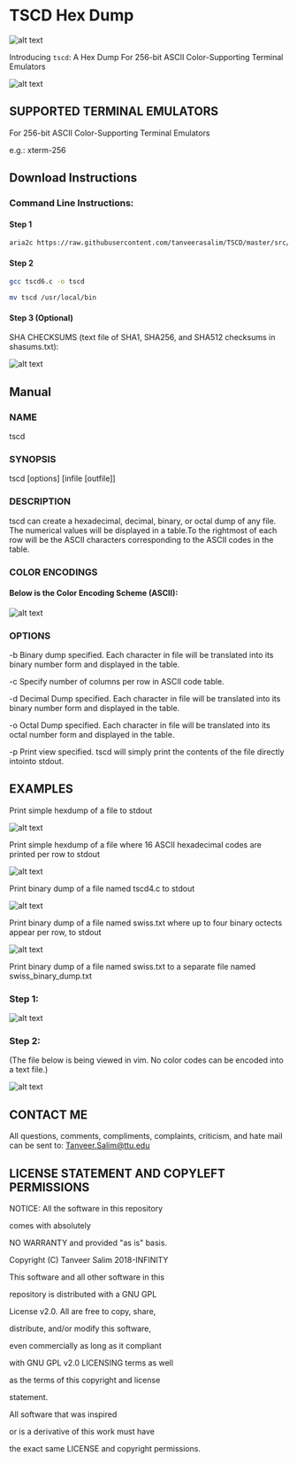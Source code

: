 # TSCD Hex Dump

![alt text](https://img.shields.io/badge/build-passing-brightgreen.svg)

Introducing `tscd`: A Hex Dump For 256-bit ASCII Color-Supporting Terminal Emulators

![alt text](https://github.com/tanveerasalim/TSCD/blob/master/pics/tscd_demo.gif)


## SUPPORTED TERMINAL EMULATORS

For 256-bit ASCII Color-Supporting Terminal Emulators

e.g.: xterm-256

## Download Instructions

### Command Line Instructions:

#### Step 1

```bash
aria2c https://raw.githubusercontent.com/tanveerasalim/TSCD/master/src/tscd6.c
```

#### Step 2

```bash
gcc tscd6.c -o tscd

mv tscd /usr/local/bin
```

#### Step 3 (Optional)

SHA CHECKSUMS (text file of SHA1, SHA256, and SHA512 checksums in shasums.txt):

![alt text](https://github.com/tanveerasalim/TSCD/blob/master/sha/shasums_new_jpeg.JPG)

## Manual

### NAME

tscd

### SYNOPSIS

tscd [options] [infile [outfile]]

### DESCRIPTION

tscd can create a hexadecimal, decimal, binary, or octal dump of any file. The numerical values will be displayed in a table.To the rightmost of each row will be the ASCII characters corresponding to the ASCII codes in the table.

### COLOR ENCODINGS

#### Below is the Color Encoding Scheme (ASCII):

![alt text](https://github.com/tanveerasalim/TSCD/blob/master/pics/ascii_color_encoding_scheme_jpeg.JPG)

### OPTIONS

-b Binary dump specified. Each character in file will be translated into its binary number form and displayed in the table.

-c Specify number of columns per row in ASCII code table.

-d Decimal Dump specified. Each character in file will be translated into its binary number form and displayed in the table.

-o Octal Dump specified. Each character in file will be translated into its octal number form and displayed in the table.

-p Print view specified. tscd will simply print the contents of the file directly intointo stdout.


## EXAMPLES

Print simple hexdump of a file to stdout

![alt text](https://github.com/tanveerasalim/TSCD/blob/master/pics/tscd_swiss_jpeg.JPG)



Print simple hexdump of a file where 16 ASCII hexadecimal codes are printed per row to stdout

![alt text](https://github.com/tanveerasalim/TSCD/blob/master/pics/tscd_c_16_swiss_cheese_c_jpeg.JPG)

Print binary dump of a file named tscd4.c to stdout

![alt text](https://github.com/tanveerasalim/TSCD/blob/master/pics/tscd_binary_dump_tscd_4_c_jpeg.JPG)

Print binary dump of a file named swiss.txt where up to four binary octects appear per row, to stdout

![alt text](https://github.com/tanveerasalim/TSCD/blob/master/pics/tscd_binary_dump_column_4_swiss_txt_jpeg.JPG)

Print binary dump of a file named swiss.txt to a separate file named swiss_binary_dump.txt

### Step 1:

![alt text](https://github.com/tanveerasalim/TSCD/blob/master/pics/step_1_swiss_binary_txt_jpeg.JPG)

### Step 2:

(The file below is being viewed in vim. No color codes can be encoded into a text file.)

![alt text](https://github.com/tanveerasalim/TSCD/blob/master/pics/tscd_swiss_binary_dump_txt_jpeg.JPG)

## CONTACT ME

All questions, comments, compliments, complaints, criticism, and hate mail can be sent to: Tanveer.Salim@ttu.edu

## LICENSE STATEMENT AND COPYLEFT PERMISSIONS

NOTICE: All the software in this repository

comes with absolutely

NO WARRANTY and provided "as is" basis.

Copyright (C) Tanveer Salim 2018-INFINITY

This software and all other software in this

repository is distributed with a GNU GPL

License v2.0. All are free to copy, share, 
	
	
distribute, and/or modify this software,
	
even commercially as long as it compliant

with GNU GPL v2.0 LICENSING terms as well

as the terms of this copyright and license

statement.

All software that was inspired

or is a derivative of this work must have

the exact same LICENSE and copyright permissions.






